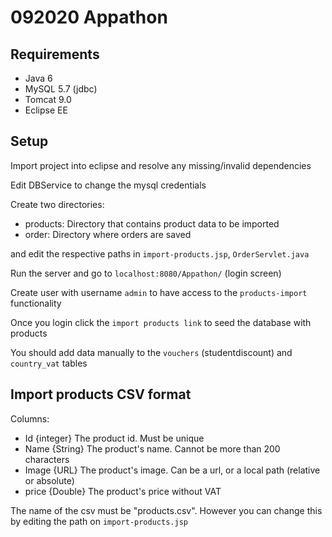 # 092020 Appathon
## Requirements
- Java 6
- MySQL 5.7 (jdbc)
- Tomcat 9.0
- Eclipse EE

## Setup

Import project into eclipse and resolve any missing/invalid dependencies

Edit DBService to change the mysql credentials

Create two directories:
- products: Directory that contains product data to be imported
- order: Directory where orders are saved

and edit the respective paths in `import-products.jsp`, `OrderServlet.java`

Run the server and go to `localhost:8080/Appathon/` (login screen)

Create user with username `admin` to have access to the `products-import` functionality

Once you login click the `import products link` to seed the database with products

You should add data manually to the `vouchers` (studentdiscount) and `country_vat` tables

## Import products CSV format
Columns:
- Id {integer} The product id. Must be unique
- Name {String} The product's name. Cannot be more than 200 characters
- Image {URL} The product's image. Can be a url, or a local path (relative or absolute)
- price {Double} The product's price without VAT

The name of the csv must be "products.csv". However you can change this by editing the path on `import-products.jsp`


